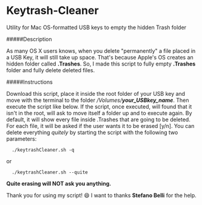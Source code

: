 # Keytrash-Cleaner
Utility for Mac OS-formatted USB keys to empty the hidden Trash folder

#####Description

As many OS X users knows, when you delete "permanently" a file placed in a USB Key, it will still take up space. That's because Apple's OS creates an hidden folder called **.Trashes**. So, I made this script to fully empty **.Trashes** folder and fully delete deleted files.

#####Instructions

Download this script, place it inside the root folder of your USB key and move with the terminal to the folder _/Volumes/**your_USBkey_name**_. Then execute the script like below. If the script, once executed, will found that it isn't in the root, will ask to move itself a folder up and to execute again.
By default, it will show every file inside .Trashes that are going to be deleted. For each file, it will be asked if the user wants it to be erased [y/n].
You can delete everything _quitely_ by starting the script with the following two parameters:

      ./keytrashCleaner.sh -q

or

      ./keytrashCleaner.sh --quite

**Quite erasing will NOT ask you anything.**

Thank you for using my script! :smile:
I want to thanks __Stefano Belli__ for the help.
